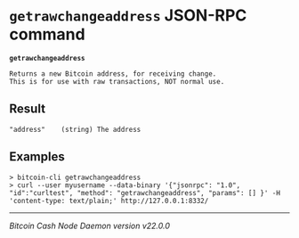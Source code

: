 `getrawchangeaddress` JSON-RPC command
======================================

**`getrawchangeaddress`**

```
Returns a new Bitcoin address, for receiving change.
This is for use with raw transactions, NOT normal use.
```

Result
------

```
"address"    (string) The address
```

Examples
--------

```
> bitcoin-cli getrawchangeaddress
> curl --user myusername --data-binary '{"jsonrpc": "1.0", "id":"curltest", "method": "getrawchangeaddress", "params": [] }' -H 'content-type: text/plain;' http://127.0.0.1:8332/
```

***

*Bitcoin Cash Node Daemon version v22.0.0*
